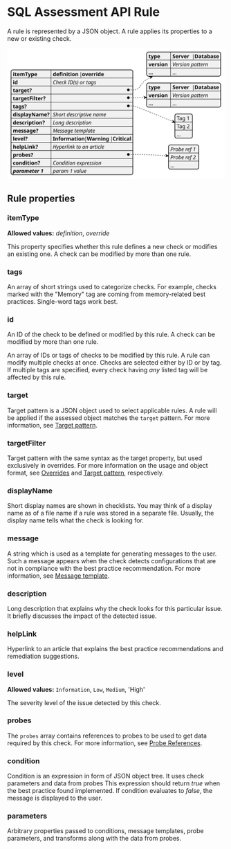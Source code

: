# SQL Assessment API Rule

A rule is represented by a JSON object. A rule applies its properties to a new or existing check.

![Rule structure](./img/RuleStructure.svg)

## Rule properties

### itemType

__Allowed values:__ *definition*, *override*

This property specifies whether this rule defines a new check or modifies an existing one. A check can be modified by more than one rule.

### tags

An array of short strings used to categorize checks. For example, checks marked with the "Memory" tag are coming from memory-related best practices. Single-word tags work best.

### id

An ID of the check to be defined or modified by this rule.  A check can be modified by more than one rule.

An array of IDs or tags of checks to be modified by this rule. A rule can modify multiple checks at once. Checks are selected either by ID or by tag. If multiple tags are specified, every check having _any_ listed tag will be affected by this rule.

### target

Target pattern is a JSON object used to select applicable rules. A rule will be applied if the assessed object matches the `target` pattern. For more information, see [Target pattern](./TargetPattern.md).

### targetFilter

Target pattern with the same syntax as the target property, but used exclusively in overrides. For more information on the usage and object format, see [Overrides](./RulesandProbes.md) and [Target pattern](./TargetPattern.md), respectively.

### displayName

Short display names are shown in checklists. You may think of a display name as of a file name if a rule was stored in a separate file. Usually, the display name tells what the check is looking for.

### message

A string which is used as a template for generating messages to the user. Such a message appears when the check detects configurations that are not in compliance with the best practice recommendation. For more information, see [Message template](./MessageTemplate.md).

### description

Long description that explains why the check looks for this particular issue. It briefly discusses the impact of the detected issue.

### helpLink

Hyperlink to an article that explains the best practice recommendations and remediation suggestions.

### level

__Allowed values:__ `Information`, `Low`, `Medium`, 'High'

The severity level of the issue detected by this check.

### probes

The `probes` array contains references to probes to be used to get data required by this check. For more information, see [Probe References](./ProbeReference.md).

### condition

Condition is an expression in form of JSON object tree. It uses check parameters and data from probes This expression should return _true_ when the best practice found implemented. If condition evaluates to _false_, the message is displayed to the user.

### parameters

Arbitrary properties passed to conditions, message templates, probe parameters, and transforms along with the data from probes.